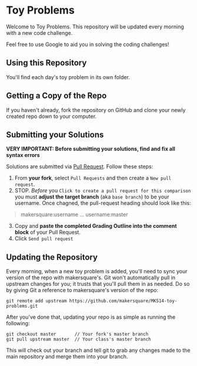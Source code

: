 Toy Problems
============
Welcome to Toy Problems. This repository will be updated every morning with a new
code challenge.

Feel free to use Google to aid you in solving the coding challenges!

Using this Repository
---------------------
You'll find each day's toy problem in its own folder.

Getting a Copy of the Repo
--------------------------
If you haven't already, fork the repository on GitHub and clone your newly created
repo down to your computer. 

Submitting your Solutions
-------------------------
**VERY IMPORTANT: Before submitting your solutions, find and fix all syntax errors**

Solutions are submitted via [Pull Request](https://help.github.com/articles/using-pull-requests). Follow these steps:

1. From **your fork**, select `Pull Requests` and then create a `New pull request`. 
2. STOP. *Before* you `Click to create a pull request for this comparison` you must **adjust the target branch** (aka `base branch`) to be your username. Once chagned, the pull-request heading should look like this:

  > makersquare:username ... username:master

3. Copy and **paste the completed Grading Outline into the comment block** of your Pull Request.
4. Click `Send pull request`

Updating the Repository
-----------------------
Every morning, when a new toy problem is added, you'll need to sync your version of
the repo with makersquare's. Git won't automatically pull in upstream changes for
you; it trusts that you'll pull them in as needed. Do so by giving Git a reference
to makersquare's version of the repo:

    git remote add upstream https://github.com/makersquare/MKS14-toy-problems.git


After you've done that, updating your repo is as simple as running the following:

    git checkout master       // Your fork's master branch
    git pull upstream master  // Your class's master branch

This will check out your branch and tell git to grab any changes made to the main
repository and merge them into your branch.
